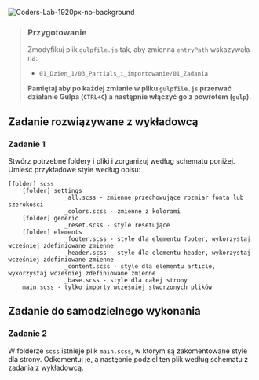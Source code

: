 ![Coders-Lab-1920px-no-background](https://user-images.githubusercontent.com/152855/73064373-5ed69780-3ea1-11ea-8a71-3d370a5e7dd8.png)


> ### Przygotowanie
> Zmodyfikuj plik `gulpfile.js` tak, aby zmienna `entryPath` wskazywała na:
> -  `01_Dzien_1/03_Partials_i_importowanie/01_Zadania`
>
> **Pamiętaj aby po każdej zmianie w pliku `gulpfile.js` przerwać działanie Gulpa (`CTRL+C`) a następnie włączyć go z powrotem (`gulp`).**

## Zadanie rozwiązywane z wykładowcą

### Zadanie 1

Stwórz potrzebne foldery i pliki i zorganizuj  według schematu poniżej.
Umieść przykładowe style według opisu:

```
[folder] scss
    [folder] settings
                _all.scss - zmienne przechowujące rozmiar fonta lub szerokości
                _colors.scss - zmienne z kolorami
    [folder] generic
                _reset.scss - style resetujące
    [folder] elements
                _footer.scss - style dla elementu footer, wykorzystaj wcześniej zdefiniowane zmienne
                _header.scss - style dla elementu header, wykorzystaj wcześniej zdefiniowane zmienne
                _content.scss - style dla elementu article, wykorzystaj wcześniej zdefiniowane zmienne
                _base.scss - style dla całej strony
    main.scss - tylko importy wcześniej stworzonych plików
```

## Zadanie do samodzielnego wykonania

### Zadanie 2
W folderze `scss` istnieje plik `main.scss`, w którym są zakomentowane style dla strony. Odkomentuj je, a następnie podziel ten plik według schematu z zadania z wykładowcą.

